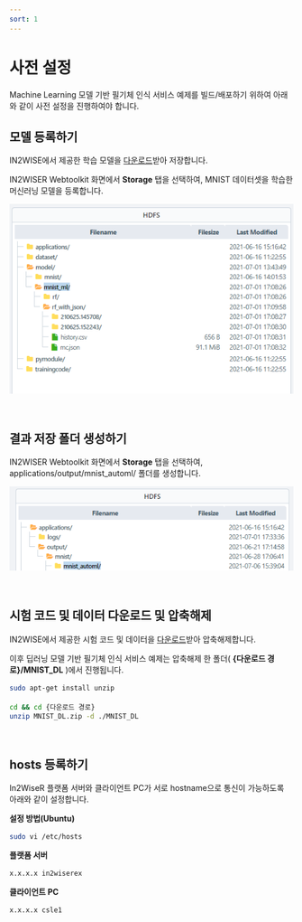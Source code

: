 ```yaml
---
sort: 1
---
```


# 사전 설정

Machine Learning 모델 기반 필기체 인식 서비스 예제를 빌드/배포하기 위하여 아래와 같이 사전 설정을 진행하여야 합니다.



## 모델 등록하기

IN2WISE에서 제공한 학습 모델을 [다운로드](../Trained_Models/mnist_ml.zip)받아 저장합니다.

IN2WISER Webtoolkit 화면에서 **Storage** 탭을 선택하여, MNIST 데이터셋을 학습한 머신러닝 모델을 등록합니다.



![registration_model](.\images\2.2.1.1.reg_model.png)

<br>

## 결과 저장 폴더 생성하기

IN2WISER Webtoolkit 화면에서 **Storage** 탭을 선택하여, applications/output/mnist_automl/ 폴더를 생성합니다.

![create_result_dir](.\images\2.2.1.1.create_result_dir.png)

<br>

## 시험 코드 및 데이터 다운로드 및 압축해제

IN2WISE에서 제공한 시험 코드 및 데이터을 [다운로드](../MNIST_TestCode/MNIST_DL.zip)받아 압축해제합니다.

이후 딥러닝 모델 기반 필기체 인식 서비스 예제는 압축해제 한 폴더( **{다운로드 경로}/MNIST_DL** )에서 진행됩니다.

```sh
sudo apt-get install unzip

cd && cd {다운로드 경로}
unzip MNIST_DL.zip -d ./MNIST_DL
```

<br>

## hosts 등록하기

In2WiseR 플랫폼 서버와 클라이언트 PC가 서로 hostname으로 통신이 가능하도록 아래와 같이 설정합니다.

**설정 방법(Ubuntu)**

```sh
sudo vi /etc/hosts
```

**플랫폼 서버**

```sh
x.x.x.x in2wiserex
```

**클라이언트 PC**

```sh
x.x.x.x csle1
```

<br>